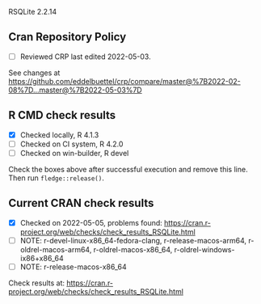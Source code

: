 RSQLite 2.2.14

## Cran Repository Policy

- [ ] Reviewed CRP last edited 2022-05-03.

See changes at https://github.com/eddelbuettel/crp/compare/master@%7B2022-02-08%7D...master@%7B2022-05-03%7D

## R CMD check results

- [x] Checked locally, R 4.1.3
- [ ] Checked on CI system, R 4.2.0
- [ ] Checked on win-builder, R devel

Check the boxes above after successful execution and remove this line. Then run `fledge::release()`.

## Current CRAN check results

- [x] Checked on 2022-05-05, problems found: https://cran.r-project.org/web/checks/check_results_RSQLite.html
- [ ] NOTE: r-devel-linux-x86_64-fedora-clang, r-release-macos-arm64, r-oldrel-macos-arm64, r-oldrel-macos-x86_64, r-oldrel-windows-ix86+x86_64
- [ ] NOTE: r-release-macos-x86_64

Check results at: https://cran.r-project.org/web/checks/check_results_RSQLite.html
